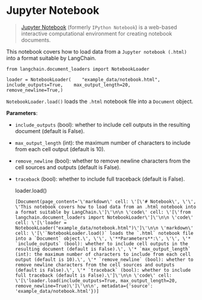 Jupyter Notebook
================

> [Jupyter Notebook](https://en.wikipedia.org/wiki/Project_Jupyter#Applications) (formerly `IPython Notebook`) is a web-based interactive computational environment for creating notebook documents.

This notebook covers how to load data from a `Jupyter notebook (.html)` into a format suitable by LangChain.

    from langchain.document_loaders import NotebookLoader

    loader = NotebookLoader(    "example_data/notebook.html",    include_outputs=True,    max_output_length=20,    remove_newline=True,)

`NotebookLoader.load()` loads the `.html` notebook file into a `Document` object.

**Parameters**:

*   `include_outputs` (bool): whether to include cell outputs in the resulting document (default is False).
*   `max_output_length` (int): the maximum number of characters to include from each cell output (default is 10).
*   `remove_newline` (bool): whether to remove newline characters from the cell sources and outputs (default is False).
*   `traceback` (bool): whether to include full traceback (default is False).

    loader.load()

        [Document(page_content='\'markdown\' cell: \'[\'# Notebook\', \'\', \'This notebook covers how to load data from an .html notebook into a format suitable by LangChain.\']\'\n\n \'code\' cell: \'[\'from langchain.document_loaders import NotebookLoader\']\'\n\n \'code\' cell: \'[\'loader = NotebookLoader("example_data/notebook.html")\']\'\n\n \'markdown\' cell: \'[\'`NotebookLoader.load()` loads the `.html` notebook file into a `Document` object.\', \'\', \'**Parameters**:\', \'\', \'* `include_outputs` (bool): whether to include cell outputs in the resulting document (default is False).\', \'* `max_output_length` (int): the maximum number of characters to include from each cell output (default is 10).\', \'* `remove_newline` (bool): whether to remove newline characters from the cell sources and outputs (default is False).\', \'* `traceback` (bool): whether to include full traceback (default is False).\']\'\n\n \'code\' cell: \'[\'loader.load(include_outputs=True, max_output_length=20, remove_newline=True)\']\'\n\n', metadata={'source': 'example_data/notebook.html'})]